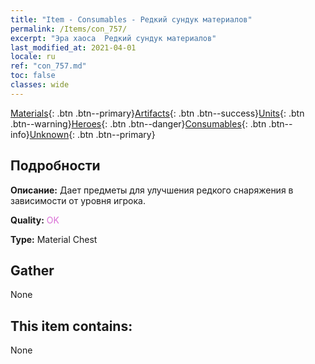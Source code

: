 ```yaml
---
title: "Item - Consumables - Редкий сундук материалов"
permalink: /Items/con_757/
excerpt: "Эра хаоса  Редкий сундук материалов"
last_modified_at: 2021-04-01
locale: ru
ref: "con_757.md"
toc: false
classes: wide
---
```

 [Materials](/ru/Items/){: .btn .btn--primary}[Artifacts](/ru/Items/Artifacts/){: .btn .btn--success}[Units](/ru/Items/Units/){: .btn .btn--warning}[Heroes](/ru/Items/Heroes/){: .btn .btn--danger}[Consumables](/ru/Items/Consumables/){: .btn .btn--info}[Unknown](/ru/Items/Unknown/){: .btn .btn--primary}

## Подробности
 **Описание:** Дает предметы для улучшения редкого снаряжения в зависимости от уровня игрока.

 **Quality:** <span style="color: #DA70D6">OK</span>

 **Type:** Material Chest

## Gather

  None

## This item contains:

  None

